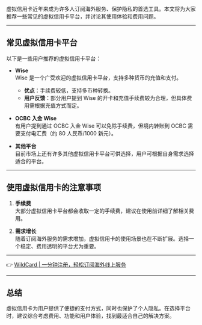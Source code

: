 虚拟信用卡近年来成为许多人订阅海外服务、保护隐私的首选工具。本文将为大家推荐一些常见的虚拟信用卡平台，并讨论其使用体验和费用问题。

---

## 常见虚拟信用卡平台

以下是一些用户推荐的虚拟信用卡平台：

- **Wise**  
  Wise 是一个广受欢迎的虚拟信用卡平台，支持多种货币的充值和支付。  
  - **优点**：手续费较低，支持多币种转换。  
  - **用户反馈**：部分用户提到 Wise 的开卡和充值手续费较为合理，但具体费用需根据充值方式而定。

- **OCBC 入金 Wise**  
  有用户提到通过 OCBC 入金 Wise 可以免除手续费，但境内转账到 OCBC 需要支付电汇费（约 80 人民币/1000 新元）。

- **其他平台**  
  目前市场上还有许多其他虚拟信用卡平台可供选择，用户可根据自身需求选择适合的平台。

---

## 使用虚拟信用卡的注意事项

1. **手续费**  
   大部分虚拟信用卡平台都会收取一定的手续费，建议在使用前详细了解相关费用。

2. **需求增长**  
   随着订阅海外服务的需求增加，虚拟信用卡的使用场景也在不断扩展。选择一个稳定、费用透明的平台尤为重要。

---

👉 [WildCard | 一分钟注册，轻松订阅海外线上服务](https://bit.ly/bewildcard)

---

## 总结

虚拟信用卡为用户提供了便捷的支付方式，同时也保护了个人隐私。在选择平台时，建议综合考虑费用、功能和用户体验，找到最适合自己的解决方案。